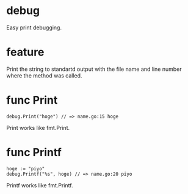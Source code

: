 # debug

Easy print debugging.

# feature

Print the string to standartd output with the file name and line number where the method was called.


# func Print

```
debug.Print("hoge") // => name.go:15 hoge
```

Print works like fmt.Print.

# func Printf

```
hoge := "piyo"
debug.Printf("%s", hoge) // => name.go:20 piyo
```

Printf works like fmt.Printf.
